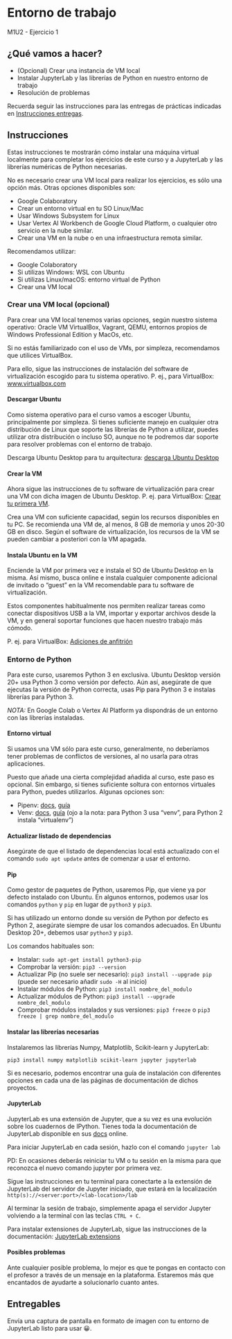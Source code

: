 # Entorno de trabajo
M1U2 - Ejercicio 1

## ¿Qué vamos a hacer?
- (Opcional) Crear una instancia de VM local
- Instalar JupyterLab y las librerías de Python en nuestro entorno de trabajo
- Resolución de problemas

Recuerda seguir las instrucciones para las entregas de prácticas indicadas en [Instrucciones entregas](https://github.com/Tokio-School/Machine-Learning/blob/main/Instrucciones%20entregas.md).

## Instrucciones
Estas instrucciones te mostrarán cómo instalar una máquina virtual localmente para completar los ejercicios de este curso y a JupyterLab y las librerías numéricas de Python necesarias.

No es necesario crear una VM local para realizar los ejercicios, es sólo una opción más. Otras opciones disponibles son:
- Google Colaboratory
- Crear un entorno virtual en tu SO Linux/Mac
- Usar Windows Subsystem for Linux
- Usar Vertex AI Workbench de Google Cloud Platform, o cualquier otro servicio en la nube similar.
- Crear una VM en la nube o en una infraestructura remota similar.

Recomendamos utilizar:
- Google Colaboratory
- Si utilizas Windows: WSL con Ubuntu
- Si utilizas Linux/macOS: entorno virtual de Python
- Crear una VM local

### Crear una VM local (opcional)

Para crear una VM local tenemos varias opciones, según nuestro sistema operativo: Oracle VM VirtualBox, Vagrant, QEMU, entornos propios de Windows Professional Edition y MacOs, etc.

Si no estás familiarizado con el uso de VMs, por simpleza, recomendamos que utilices VirtualBox.

Para ello, sigue las instrucciones de instalación del software de virtualización escogido para tu sistema operativo. P. ej., para VirtualBox: www.virtualbox.com

#### Descargar Ubuntu

Como sistema operativo para el curso vamos a escoger Ubuntu, principalmente por simpleza. Si tienes suficiente manejo en cualquier otra distribución de Linux que soporte las librerías de Python a utilizar, puedes utilizar otra distribución o incluso SO, aunque no te podremos dar soporte para resolver problemas con el entorno de trabajo.

Descarga Ubuntu Desktop para tu arquitectura: [descarga Ubuntu Desktop](https://ubuntu.com/download/desktop)

#### Crear la VM

Ahora sigue las instrucciones de tu software de virtualización para crear una VM con dicha imagen de Ubuntu Desktop. P. ej. para VirtualBox: [Crear tu primera VM](https://www.virtualbox.org/manual/UserManual.html#gui-createvm).

Crea una VM con suficiente capacidad, según los recursos disponibles en tu PC. Se recomienda una VM de, al menos, 8 GB de memoria y unos 20-30 GB en disco. Según el software de virtualización, los recursos de la VM se pueden cambiar a posteriori con la VM apagada.

#### Instala Ubuntu en la VM

Enciende la VM por primera vez e instala el SO de Ubuntu Desktop en la misma. Así mismo, busca online e instala cualquier componente adicional de invitado o “guest” en la VM recomendable para tu software de virtualización.

Estos componentes habitualmente nos permiten realizar tareas como conectar dispositivos USB a la VM, importar y exportar archivos desde la VM, y en general soportar funciones que hacen nuestro trabajo más cómodo.

P. ej. para VirtualBox: [Adiciones de anfitrión](https://www.virtualbox.org/manual/ch04.html)

### Entorno de Python

Para este curso, usaremos Python 3 en exclusiva. Ubuntu Desktop versión 20+ usa Python 3 como versión por defecto. Aún así, asegúrate de que ejecutas la versión de Python correcta, usas Pip para Python 3 e instalas librerías para Python 3.

*NOTA:* En Google Colab o Vertex AI Platform ya dispondrás de un entorno con las librerías instaladas.

#### Entorno virtual

Si usamos una VM sólo para este curso, generalmente, no deberíamos tener problemas de conflictos de versiones, al no usarla para otras aplicaciones.

Puesto que añade una cierta complejidad añadida al curso, este paso es opcional. Sin embargo, si tienes suficiente soltura con entornos virtuales para Python, puedes utilizarlos. Algunas opciones son:
- Pipenv: [docs](https://pipenv-fork.readthedocs.io/en/latest/), [guía](https://realpython.com/pipenv-guide/)
- Venv: [docs](https://docs.python.org/3/library/venv.html), [guía](https://realpython.com/python-virtual-environments-a-primer/#using-virtual-environments) (ojo a la nota: para Python 3 usa “venv”, para Python 2 instala “virtualenv”)

#### Actualizar listado de dependencias

Asegúrate de que el listado de dependencias local está actualizado con el comando `sudo apt update` antes de comenzar a usar el entorno.

#### Pip

Como gestor de paquetes de Python, usaremos Pip, que viene ya por defecto instalado con Ubuntu. En algunos entornos, podemos usar los comandos `python` y `pip` en lugar de `python3` y `pip3`. 

Si has utilizado un entorno donde su versión de Python por defecto es Python 2, asegúrate siempre de usar los comandos adecuados. En Ubuntu Desktop 20+, debemos usar `python3` y `pip3`.

Los comandos habituales son:
- Instalar: `sudo apt-get install python3-pip`
- Comprobar la versión: `pip3 --version`
- Actualizar Pip (no suele ser necesario): `pip3 install --upgrade pip` (puede ser necesario añadir `sudo -H` al inicio)
- Instalar módulos de Python: `pip3 install nombre_del_modulo`
- Actualizar módulos de Python: `pip3 install --upgrade nombre_del_modulo`
- Comprobar módulos instalados y sus versiones: `pip3 freeze` o `pip3 freeze | grep nombre_del_modulo`

#### Instalar las librerías necesarias

Instalaremos las librerías Numpy, Matplotlib, Scikit-learn y JupyterLab:

```pip3 install numpy matplotlib scikit-learn jupyter jupyterlab```

Si es necesario, podemos encontrar una guía de instalación con diferentes opciones en cada una de las páginas de documentación de dichos proyectos.

#### JupyterLab

JupyterLab es una extensión de Jupyter, que a su vez es una evolución sobre los cuadernos de IPython. Tienes toda la documentación de JupyterLab disponible en sus [docs](https://jupyterlab.readthedocs.io/en/stable/getting_started/starting.html) online.

Para iniciar JupyterLab en cada sesión, hazlo con el comando `jupyter lab`

PD: En ocasiones deberás reiniciar tu VM o tu sesión en la misma para que reconozca el nuevo comando jupyter por primera vez.

Sigue las instrucciones en tu terminal para conectarte a la extensión de JupyterLab del servidor de Jupyter iniciado, que estará en la localización `http(s)://<server:port>/<lab-location>/lab`

Al terminar la sesión de trabajo, simplemente apaga el servidor Jupyter volviendo a la terminal con las teclas `CTRL + C`.

Para instalar extensiones de JupyterLab, sigue las instrucciones de la documentación: [JupyterLab extensions](https://jupyterlab.readthedocs.io/en/stable/user/extensions.html)

#### Posibles problemas

Ante cualquier posible problema, lo mejor es que te pongas en contacto con el profesor a través de un mensaje en la plataforma.
Estaremos más que encantados de ayudarte a solucionarlo cuanto antes.

## Entregables

Envía una captura de pantalla en formato de imagen con tu entorno de JupyterLab listo para usar 😀.
